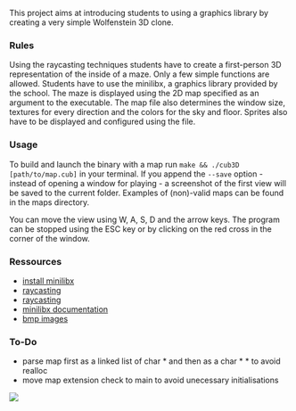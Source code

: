 This project aims at introducing students to using a graphics library by creating a very simple Wolfenstein 3D clone.

### Rules
Using the raycasting techniques students have to create a first-person 3D representation of the inside of a maze. Only a few simple functions are allowed. Students have to use the minilibx, a graphics library provided by the school. The maze is displayed using the 2D map specified as an argument to the executable. The map file also determines the window size, textures for every direction and the colors for the sky and floor. Sprites also have to be displayed and configured using the file.

### Usage
To build and launch the binary with a map run `make && ./cub3D [path/to/map.cub]` in your terminal. If you append the `--save` option - instead of opening a window for playing - a screenshot of the first view will be saved to the current folder. Examples of (non)-valid maps can be found in the maps directory.

You can move the view using W, A, S, D and the arrow keys. The program can be stopped using the ESC key or by clicking on the red cross in the corner of the window.

### Ressources
* [install minilibx](https://achedeuzot.me/2014/12/20/installer-la-minilibx/)
* [raycasting](https://lodev.org/cgtutor/raycasting.html)
* [raycasting](http://www.playfuljs.com/a-first-person-engine-in-265-lines/)
* [minilibx documentation](https://github.com/qst0/ft_libgfx)
* [bmp images](https://stackoverflow.com/questions/2654480/writing-bmp-image-in-pure-c-c-without-other-libraries)

### To-Do
* parse map first as a linked list of char * and then as a char * * to avoid realloc
* move map extension check to main to avoid unecessary initialisations

![](example.gif)
